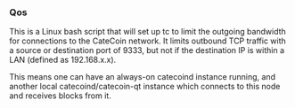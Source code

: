 ### Qos ###

This is a Linux bash script that will set up tc to limit the outgoing bandwidth for connections to the CateCoin network. It limits outbound TCP traffic with a source or destination port of 9333, but not if the destination IP is within a LAN (defined as 192.168.x.x).

This means one can have an always-on catecoind instance running, and another local catecoind/catecoin-qt instance which connects to this node and receives blocks from it.
